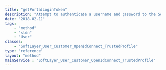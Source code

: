```yaml
---
title: "getPortalLoginToken"
description: "Attempt to authenticate a username and password to the SoftLayer customer portal. Many portal user accounts are configured to require answering a security question on login. In this case getPortalLoginToken() also verifies the given security question ID and answer. If authentication is successful then the API returns a token containing the ID of the authenticated user and a hash key used by the SoftLayer customer portal to maintain authentication. "
date: "2018-02-12"
tags:
    - "method"
    - "sldn"
    - "User"
classes:
    - "SoftLayer_User_Customer_OpenIdConnect_TrustedProfile"
type: "reference"
layout: "method"
mainService : "SoftLayer_User_Customer_OpenIdConnect_TrustedProfile"
---
```

